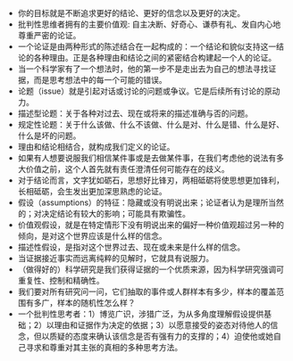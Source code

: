 - 你的目标就是不断追求更好的结论、更好的信念以及更好的决定。
- 批判性思维者拥有的主要价值观: 自主决断、好奇心、谦恭有礼、发自内心地尊重严密的论证。
- 一个论证是由两种形式的陈述结合在一起构成的：一个结论和貌似支持这一结论的各种理由。正是各种理由和结论之间的紧密结合构建起一个人的论证。
- 当一个科学家有了一个想法时，他的第一步不是走出去为自己的想法寻找证据，而是思考想法中的每一个可能的错误。
- 论题（issue）就是引起对话或讨论的问题或争议。它是后续所有讨论的原动力。
- 描述型论题：关于各种对过去、现在或将来的描述准确与否的问题。
- 规定性论题：关于什么该做、什么不该做、什么是对、什么是错、什么是好、什么是坏的问题。
- 理由和结论相结合，就构成我们定义的论证。
- 如果有人想要说服我们相信某件事或是去做某件事，在我们考虑他的说法有多大价值之前，这个人首先就有责任澄清任何可能存在的歧义。
- 对于结论而言，文字犹如砺石，思想好比锋刃，两相砥砺将使思想更加锋利，长相砥砺，会生发出更加深思熟虑的论证。
- 假设（assumptions）的特征：隐藏或没有明说出来；论证者认为是理所当然的；对决定结论有较大的影响；可能具有欺骗性。
- 价值观假设，就是在特定情形下没有明说出来的偏好一种价值观超过另一种的倾向，是对这个世界应该是什么样的信念。
- 描述性假设，是指对这个世界过去、现在或未来是什么样的信念。
- 当证据接近事实而远离纯粹的见解时，它就具有说服力。
- （做得好的）科学研究是我们获得证据的一个优质来源，因为科学研究强调可重复性、控制和精确性。
- 我们要对所有研究问一问，它们抽取的事件或人群样本有多少，样本的覆盖范围有多广，样本的随机性怎么样？
- 一个批判性思考者：1）博览广识，涉猎广泛，为从多角度理解假设提供基础；2）以理由和证据作为决定的依据；3）以愿意接受的姿态对待他人的信念，但以质疑的态度来确认该信念是否有强有力的支撑的；4）迫使他或她自己寻求和尊重对其主张的真相的多种思考方法。

